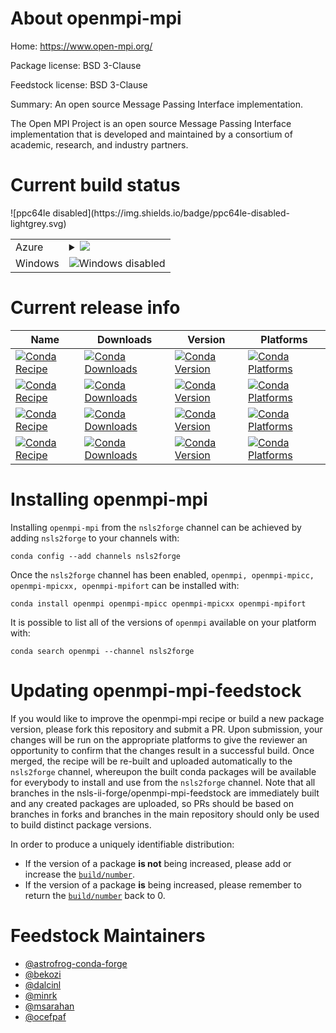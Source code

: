 About openmpi-mpi
=================

Home: https://www.open-mpi.org/

Package license: BSD 3-Clause

Feedstock license: BSD 3-Clause

Summary: An open source Message Passing Interface implementation.

The Open MPI Project is an open source Message Passing Interface
implementation that is developed and maintained by a consortium of academic,
research, and industry partners.


Current build status
====================


<table>
    
  <tr>
    <td>Azure</td>
    <td>
      <details>
        <summary>
          <a href="https://dev.azure.com/nsls2forge/nsls2forge/_build/latest?definitionId=56&branchName=master">
            <img src="https://dev.azure.com/nsls2forge/nsls2forge/_apis/build/status/openmpi-mpi-feedstock?branchName=master">
          </a>
        </summary>
        <table>
          <thead><tr><th>Variant</th><th>Status</th></tr></thead>
          <tbody><tr>
              <td>linux</td>
              <td>
                <a href="https://dev.azure.com/nsls2forge/nsls2forge/_build/latest?definitionId=56&branchName=master">
                  <img src="https://dev.azure.com/nsls2forge/nsls2forge/_apis/build/status/openmpi-mpi-feedstock?branchName=master&jobName=linux&configuration=linux_" alt="variant">
                </a>
              </td>
            </tr><tr>
              <td>osx_fortran_compiler_version4</td>
              <td>
                <a href="https://dev.azure.com/nsls2forge/nsls2forge/_build/latest?definitionId=56&branchName=master">
                  <img src="https://dev.azure.com/nsls2forge/nsls2forge/_apis/build/status/openmpi-mpi-feedstock?branchName=master&jobName=osx&configuration=osx_fortran_compiler_version4" alt="variant">
                </a>
              </td>
            </tr><tr>
              <td>osx_fortran_compiler_version7</td>
              <td>
                <a href="https://dev.azure.com/nsls2forge/nsls2forge/_build/latest?definitionId=56&branchName=master">
                  <img src="https://dev.azure.com/nsls2forge/nsls2forge/_apis/build/status/openmpi-mpi-feedstock?branchName=master&jobName=osx&configuration=osx_fortran_compiler_version7" alt="variant">
                </a>
              </td>
            </tr>
          </tbody>
        </table>
      </details>
    </td>
  </tr>
  <tr>
    <td>Windows</td>
    <td>
      <img src="https://img.shields.io/badge/Windows-disabled-lightgrey.svg" alt="Windows disabled">
    </td>
  </tr>
![ppc64le disabled](https://img.shields.io/badge/ppc64le-disabled-lightgrey.svg)
</table>

Current release info
====================

| Name | Downloads | Version | Platforms |
| --- | --- | --- | --- |
| [![Conda Recipe](https://img.shields.io/badge/recipe-openmpi-green.svg)](https://anaconda.org/nsls2forge/openmpi) | [![Conda Downloads](https://img.shields.io/conda/dn/nsls2forge/openmpi.svg)](https://anaconda.org/nsls2forge/openmpi) | [![Conda Version](https://img.shields.io/conda/vn/nsls2forge/openmpi.svg)](https://anaconda.org/nsls2forge/openmpi) | [![Conda Platforms](https://img.shields.io/conda/pn/nsls2forge/openmpi.svg)](https://anaconda.org/nsls2forge/openmpi) |
| [![Conda Recipe](https://img.shields.io/badge/recipe-openmpi--mpicc-green.svg)](https://anaconda.org/nsls2forge/openmpi-mpicc) | [![Conda Downloads](https://img.shields.io/conda/dn/nsls2forge/openmpi-mpicc.svg)](https://anaconda.org/nsls2forge/openmpi-mpicc) | [![Conda Version](https://img.shields.io/conda/vn/nsls2forge/openmpi-mpicc.svg)](https://anaconda.org/nsls2forge/openmpi-mpicc) | [![Conda Platforms](https://img.shields.io/conda/pn/nsls2forge/openmpi-mpicc.svg)](https://anaconda.org/nsls2forge/openmpi-mpicc) |
| [![Conda Recipe](https://img.shields.io/badge/recipe-openmpi--mpicxx-green.svg)](https://anaconda.org/nsls2forge/openmpi-mpicxx) | [![Conda Downloads](https://img.shields.io/conda/dn/nsls2forge/openmpi-mpicxx.svg)](https://anaconda.org/nsls2forge/openmpi-mpicxx) | [![Conda Version](https://img.shields.io/conda/vn/nsls2forge/openmpi-mpicxx.svg)](https://anaconda.org/nsls2forge/openmpi-mpicxx) | [![Conda Platforms](https://img.shields.io/conda/pn/nsls2forge/openmpi-mpicxx.svg)](https://anaconda.org/nsls2forge/openmpi-mpicxx) |
| [![Conda Recipe](https://img.shields.io/badge/recipe-openmpi--mpifort-green.svg)](https://anaconda.org/nsls2forge/openmpi-mpifort) | [![Conda Downloads](https://img.shields.io/conda/dn/nsls2forge/openmpi-mpifort.svg)](https://anaconda.org/nsls2forge/openmpi-mpifort) | [![Conda Version](https://img.shields.io/conda/vn/nsls2forge/openmpi-mpifort.svg)](https://anaconda.org/nsls2forge/openmpi-mpifort) | [![Conda Platforms](https://img.shields.io/conda/pn/nsls2forge/openmpi-mpifort.svg)](https://anaconda.org/nsls2forge/openmpi-mpifort) |

Installing openmpi-mpi
======================

Installing `openmpi-mpi` from the `nsls2forge` channel can be achieved by adding `nsls2forge` to your channels with:

```
conda config --add channels nsls2forge
```

Once the `nsls2forge` channel has been enabled, `openmpi, openmpi-mpicc, openmpi-mpicxx, openmpi-mpifort` can be installed with:

```
conda install openmpi openmpi-mpicc openmpi-mpicxx openmpi-mpifort
```

It is possible to list all of the versions of `openmpi` available on your platform with:

```
conda search openmpi --channel nsls2forge
```




Updating openmpi-mpi-feedstock
==============================

If you would like to improve the openmpi-mpi recipe or build a new
package version, please fork this repository and submit a PR. Upon submission,
your changes will be run on the appropriate platforms to give the reviewer an
opportunity to confirm that the changes result in a successful build. Once
merged, the recipe will be re-built and uploaded automatically to the
`nsls2forge` channel, whereupon the built conda packages will be available for
everybody to install and use from the `nsls2forge` channel.
Note that all branches in the nsls-ii-forge/openmpi-mpi-feedstock are
immediately built and any created packages are uploaded, so PRs should be based
on branches in forks and branches in the main repository should only be used to
build distinct package versions.

In order to produce a uniquely identifiable distribution:
 * If the version of a package **is not** being increased, please add or increase
   the [``build/number``](https://conda.io/docs/user-guide/tasks/build-packages/define-metadata.html#build-number-and-string).
 * If the version of a package **is** being increased, please remember to return
   the [``build/number``](https://conda.io/docs/user-guide/tasks/build-packages/define-metadata.html#build-number-and-string)
   back to 0.

Feedstock Maintainers
=====================

* [@astrofrog-conda-forge](https://github.com/astrofrog-conda-forge/)
* [@bekozi](https://github.com/bekozi/)
* [@dalcinl](https://github.com/dalcinl/)
* [@minrk](https://github.com/minrk/)
* [@msarahan](https://github.com/msarahan/)
* [@ocefpaf](https://github.com/ocefpaf/)

